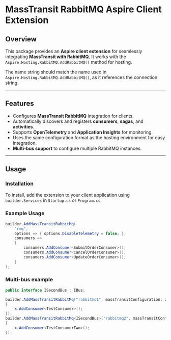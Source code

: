 # MassTransit RabbitMQ Aspire Client Extension

## Overview

This package provides an **Aspire client extension** for seamlessly integrating **MassTransit with RabbitMQ**. It works with the `Aspire.Hosting.RabbitMQ.AddRabbitMQ()` method for hosting.

The name string should match the name used in `Aspire.Hosting.RabbitMQ.AddRabbitMQ()`, as it references the connection string.

---

## Features

-   Configures **MassTransit RabbitMQ** integration for clients.
-   Automatically discovers and registers **consumers**, **sagas**, and **activities**.
-   Supports **OpenTelemetry** and **Application Insights** for monitoring.
-   Uses the same configuration format as the hosting environment for easy integration.
-   **Multi-bus support** to configure multiple RabbitMQ instances.

---

## Usage

### Installation

To install, add the extension to your client application using `builder.Services` in `Startup.cs` or `Program.cs`.

### Example Usage

```csharp
builder.AddMassTransitRabbitMq(
    "rmq",
    options => { options.DisableTelemetry = false; },
    consumers =>
    {
        consumers.AddConsumer<SubmitOrderConsumer>();
        consumers.AddConsumer<CancelOrderConsumer>();
        consumers.AddConsumer<UpdateOrderConsumer>();
    }
);
```

### Multi-bus example

```csharp
public interface ISecondBus : IBus;
```

```csharp
builder.AddMassTransitRabbitMq("rabbitmq1", massTransitConfiguration: x =>
{
    x.AddConsumer<TestConsumer>();
});
builder.AddMassTransitRabbitMq<ISecondBus>("rabbitmq2", massTransitConfiguration: x =>
{
    x.AddConsumer<TestConsumerTwo>();
});
```

